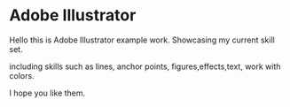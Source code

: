 # Adobe Illustrator 

Hello this is Adobe Illustrator example work.
Showcasing my current skill set.

including skills such as lines, anchor points, figures,effects,text, work with colors. 

I hope you like them.
<img scr ="/flyer.jpg" >
<img scr ="//calendar.jpg" width = "100">
<img scr ="/GD2019%20ver2%20%5Bfinal%5D.png" width = "100">
<img scr ="rooster%20home%20made.png " width = "100">
